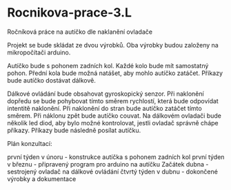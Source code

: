# Rocnikova-prace-3.L
Ročníková práce na autíčko dle naklanění ovladače

Projekt se bude skládat ze dvou výrobků.
Oba výrobky budou založeny na mikropočítači arduino.

Autíčko bude s pohonem zadních kol. Každé kolo bude mít samostatný pohon. Přední kola bude možná natášet, aby mohlo autíčko zatáčet. Příkazy bude autíčko dostávat dálkově.

Dálkové ovládání bude obsahovat gyroskopický senzor. 
Při naklonění dopředu se bude pohybovat tímto směrem rychlostí, která bude odpovídat intentitě naklonění.
Při naklonění do stran bude autíčko zatáčet tímto směrem. Při náklonu zpět bude autíčko couvat. 
Na dálkovém ovladači bude několik led diod, aby bylo možné kontrolovat, jestli ovladač správně chápe příkazy.
Příkazy bude následně posílat autíčku.

Plán konzultací:

první týden v únoru - konstrukce autíčka s pohonem zadních kol
první týden v březnu - připravený program pro arduino na autíčku
Začátek dubna - sestrojený ovladač na dálkové ovládání
čtvrtý týden v dubnu - dokončené výrobky a dokumentace
